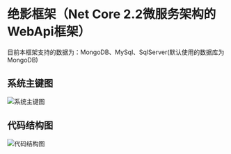 # 绝影框架（Net Core 2.2微服务架构的WebApi框架）

目前本框架支持的数据为：MongoDB、MySql、SqlServer(默认使用的数据库为MongoDB)

## 系统主键图
![系统主键图](http://chuantu.xyz/t6/702/1562325118x2890149825.png)

## 代码结构图
![代码结构图](http://chuantu.xyz/t6/702/1562325162x2073530529.png)
